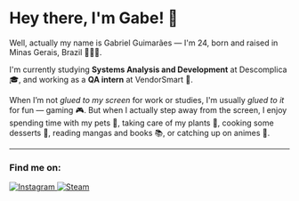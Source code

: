 # Hey there, I'm Gabe! 👋

Well, actually my name is Gabriel Guimarães — I'm 24, born and raised in Minas Gerais, Brazil 💚💛💙.

I'm currently studying **Systems Analysis and Development** at Descomplica 🎓, and working as a **QA intern** at VendorSmart 🧪.

When I’m not _glued to my screen_ for work or studies, I'm usually _glued to it_ for fun — gaming 🎮. But when I actually step away from the screen, I enjoy spending time with my pets 🐾, taking care of my plants 🌱, cooking some desserts 🍰, reading mangas and books 📚, or catching up on animes 🍿.

---

### Find me on:

<p>
  <a href="https://www.instagram.com/seu_usuario/" target="_blank">
    <img src="https://img.shields.io/badge/Instagram-8a3ab9?style=for-the-badge&logo=instagram&logoColor=white" alt="Instagram" />
  </a>
  <a href="https://steamcommunity.com/id/seu_usuario/" target="_blank">
    <img src="https://img.shields.io/badge/Steam-171a21?style=for-the-badge&logo=steam&logoColor=white" alt="Steam" />
  </a>
</p>

